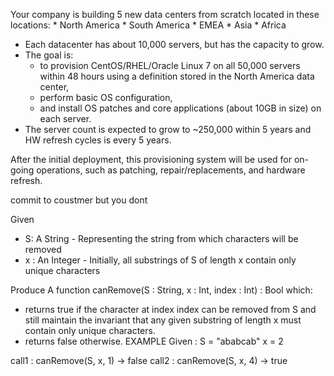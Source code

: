 Your company is building 5 new data centers from scratch located in these locations:
    * North America
    * South America
    * EMEA
    * Asia
    * Africa
 
* Each datacenter has about 10,000 servers, but has the capacity to grow. 
* The goal is:
    *  to provision CentOS/RHEL/Oracle Linux 7 on all 50,000 servers within 48 hours using a definition stored in the North America data center, 
    * perform basic OS configuration, 
    * and install OS patches and core applications (about 10GB in size) on each server. 
* The server count is expected to grow to ~250,000 within 5 years and HW refresh cycles is every 5 years. 
 
After the initial deployment, this provisioning system will be used for on-going operations, such as patching, repair/replacements, and hardware refresh.


commit to coustmer but you dont 


Given
* S: A String - Representing the string from which characters will be removed
* x : An Integer - Initially, all substrings of S of length x contain only unique characters

Produce
A function canRemove(S : String, x : Int, index : Int) : Bool which:
* returns true if the character at index index can be removed from S and still maintain the invariant that any given substring of length x must contain only unique characters.
* returns false otherwise.
EXAMPLE 
Given : 
  S = "ababcab"
  x = 2
  
call1 : canRemove(S, x, 1) -> false 
call2 : canRemove(S, x, 4) -> true